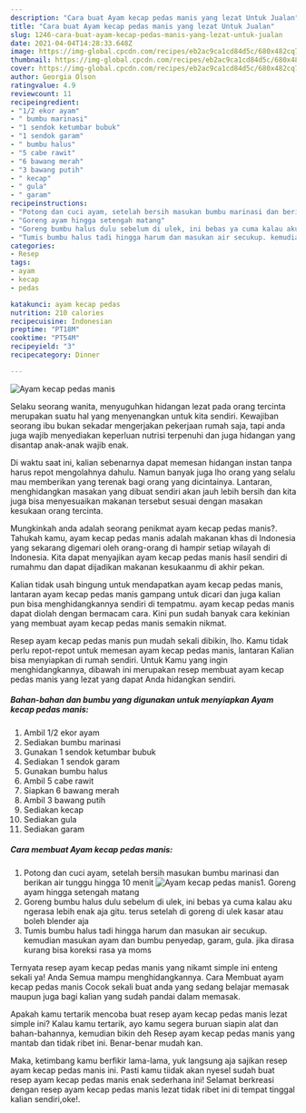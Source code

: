 ```yaml
---
description: "Cara buat Ayam kecap pedas manis yang lezat Untuk Jualan"
title: "Cara buat Ayam kecap pedas manis yang lezat Untuk Jualan"
slug: 1246-cara-buat-ayam-kecap-pedas-manis-yang-lezat-untuk-jualan
date: 2021-04-04T14:28:33.648Z
image: https://img-global.cpcdn.com/recipes/eb2ac9ca1cd84d5c/680x482cq70/ayam-kecap-pedas-manis-foto-resep-utama.jpg
thumbnail: https://img-global.cpcdn.com/recipes/eb2ac9ca1cd84d5c/680x482cq70/ayam-kecap-pedas-manis-foto-resep-utama.jpg
cover: https://img-global.cpcdn.com/recipes/eb2ac9ca1cd84d5c/680x482cq70/ayam-kecap-pedas-manis-foto-resep-utama.jpg
author: Georgia Olson
ratingvalue: 4.9
reviewcount: 11
recipeingredient:
- "1/2 ekor ayam"
- " bumbu marinasi"
- "1 sendok ketumbar bubuk"
- "1 sendok garam"
- " bumbu halus"
- "5 cabe rawit"
- "6 bawang merah"
- "3 bawang putih"
- " kecap"
- " gula"
- " garam"
recipeinstructions:
- "Potong dan cuci ayam, setelah bersih masukan bumbu marinasi dan berikan air tunggu hingga 10 menit"
- "Goreng ayam hingga setengah matang"
- "Goreng bumbu halus dulu sebelum di ulek, ini bebas ya cuma kalau aku ngerasa lebih enak aja gitu. terus setelah di goreng di ulek kasar atau boleh blender aja"
- "Tumis bumbu halus tadi hingga harum dan masukan air secukup. kemudian masukan ayam dan bumbu penyedap, garam, gula. jika dirasa kurang bisa koreksi rasa ya moms"
categories:
- Resep
tags:
- ayam
- kecap
- pedas

katakunci: ayam kecap pedas 
nutrition: 210 calories
recipecuisine: Indonesian
preptime: "PT18M"
cooktime: "PT54M"
recipeyield: "3"
recipecategory: Dinner

---
```



![Ayam kecap pedas manis](https://img-global.cpcdn.com/recipes/eb2ac9ca1cd84d5c/680x482cq70/ayam-kecap-pedas-manis-foto-resep-utama.jpg)

Selaku seorang wanita, menyuguhkan hidangan lezat pada orang tercinta merupakan suatu hal yang menyenangkan untuk kita sendiri. Kewajiban seorang ibu bukan sekadar mengerjakan pekerjaan rumah saja, tapi anda juga wajib menyediakan keperluan nutrisi terpenuhi dan juga hidangan yang disantap anak-anak wajib enak.

Di waktu  saat ini, kalian sebenarnya dapat memesan hidangan instan tanpa harus repot mengolahnya dahulu. Namun banyak juga lho orang yang selalu mau memberikan yang terenak bagi orang yang dicintainya. Lantaran, menghidangkan masakan yang dibuat sendiri akan jauh lebih bersih dan kita juga bisa menyesuaikan makanan tersebut sesuai dengan masakan kesukaan orang tercinta. 



Mungkinkah anda adalah seorang penikmat ayam kecap pedas manis?. Tahukah kamu, ayam kecap pedas manis adalah makanan khas di Indonesia yang sekarang digemari oleh orang-orang di hampir setiap wilayah di Indonesia. Kita dapat menyajikan ayam kecap pedas manis hasil sendiri di rumahmu dan dapat dijadikan makanan kesukaanmu di akhir pekan.

Kalian tidak usah bingung untuk mendapatkan ayam kecap pedas manis, lantaran ayam kecap pedas manis gampang untuk dicari dan juga kalian pun bisa menghidangkannya sendiri di tempatmu. ayam kecap pedas manis dapat diolah dengan bermacam cara. Kini pun sudah banyak cara kekinian yang membuat ayam kecap pedas manis semakin nikmat.

Resep ayam kecap pedas manis pun mudah sekali dibikin, lho. Kamu tidak perlu repot-repot untuk memesan ayam kecap pedas manis, lantaran Kalian bisa menyiapkan di rumah sendiri. Untuk Kamu yang ingin menghidangkannya, dibawah ini merupakan resep membuat ayam kecap pedas manis yang lezat yang dapat Anda hidangkan sendiri.

<!--inarticleads1-->

##### Bahan-bahan dan bumbu yang digunakan untuk menyiapkan Ayam kecap pedas manis:

1. Ambil 1/2 ekor ayam
1. Sediakan  bumbu marinasi
1. Gunakan 1 sendok ketumbar bubuk
1. Sediakan 1 sendok garam
1. Gunakan  bumbu halus
1. Ambil 5 cabe rawit
1. Siapkan 6 bawang merah
1. Ambil 3 bawang putih
1. Sediakan  kecap
1. Sediakan  gula
1. Sediakan  garam




<!--inarticleads2-->

##### Cara membuat Ayam kecap pedas manis:

1. Potong dan cuci ayam, setelah bersih masukan bumbu marinasi dan berikan air tunggu hingga 10 menit
<img src="https://img-global.cpcdn.com/steps/94c050a04d064e10/160x128cq70/ayam-kecap-pedas-manis-langkah-memasak-1-foto.jpg" alt="Ayam kecap pedas manis">1. Goreng ayam hingga setengah matang
1. Goreng bumbu halus dulu sebelum di ulek, ini bebas ya cuma kalau aku ngerasa lebih enak aja gitu. terus setelah di goreng di ulek kasar atau boleh blender aja
1. Tumis bumbu halus tadi hingga harum dan masukan air secukup. kemudian masukan ayam dan bumbu penyedap, garam, gula. jika dirasa kurang bisa koreksi rasa ya moms




Ternyata resep ayam kecap pedas manis yang nikamt simple ini enteng sekali ya! Anda Semua mampu menghidangkannya. Cara Membuat ayam kecap pedas manis Cocok sekali buat anda yang sedang belajar memasak maupun juga bagi kalian yang sudah pandai dalam memasak.

Apakah kamu tertarik mencoba buat resep ayam kecap pedas manis lezat simple ini? Kalau kamu tertarik, ayo kamu segera buruan siapin alat dan bahan-bahannya, kemudian bikin deh Resep ayam kecap pedas manis yang mantab dan tidak ribet ini. Benar-benar mudah kan. 

Maka, ketimbang kamu berfikir lama-lama, yuk langsung aja sajikan resep ayam kecap pedas manis ini. Pasti kamu tiidak akan nyesel sudah buat resep ayam kecap pedas manis enak sederhana ini! Selamat berkreasi dengan resep ayam kecap pedas manis lezat tidak ribet ini di tempat tinggal kalian sendiri,oke!.

